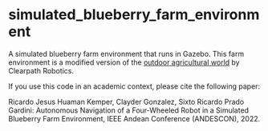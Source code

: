 # simulated_blueberry_farm_environment
A simulated blueberry farm environment that runs in Gazebo. This farm environment is a modified version of the [outdoor agricultural world](https://clearpathrobotics.com/blog/2020/07/clearpath-robots-get-new-gazebo-simulation-environments/) by Clearpath Robotics.

If you use this code in an academic context, please cite the following paper:

Ricardo Jesus Huaman Kemper, Clayder Gonzalez, Sixto Ricardo Prado Gardini: Autonomous Navigation of a Four-Wheeled Robot in a Simulated Blueberry Farm Environment, IEEE Andean Conference (ANDESCON), 2022.

